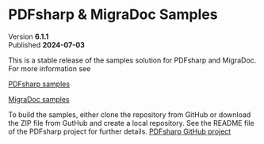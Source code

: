 ﻿# PDFsharp & MigraDoc Samples

Version **6.1.1**  
Published **2024-07-03**

This is a stable release of the samples solution for PDFsharp and MigraDoc.
For more information see

[PDFsharp samples](https://docs.pdfsharp.net/PDFsharp/Samples/About.html)

[MigraDoc samples](https://docs.pdfsharp.net/MigraDoc/Samples/About.html)

To build the samples, either clone the repository from GitHub or download the ZIP file from GutHub and create a local repository.
See the README file of the PDFsharp project for further details.
[PDFsharp GitHub project](https://github.com/empira/PDFsharp)
